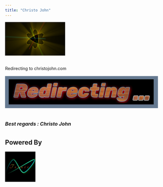 ```yaml
---
title: "Christo John"
---
```


<!--
Welcome to GitHub.
This is just a GitHub interface before redirection to [www.christojohn.com](./Main/main.html)

[click here](./Main/main.html) to get redirected...

-->

<meta http-equiv="refresh" content="5;url=https://christojohn1030.github.io/christo-john-website-repo/main/main.html">

<img src="./assets/sitepics/Header%20Logo.png" width="198" height="111"><br><br>


Redirecting to christojohn.com<br><br>
<img src='./assets/sitevid/redirect.gif'>

#

<footer>

###  ***Best regards : Christo John*** 
#

<h2> Powered By</h2>


            
<img src='./assets/sitepics/tesnic1.png' width="100" height="100" alt="Tesnic Logo">

</footer>
